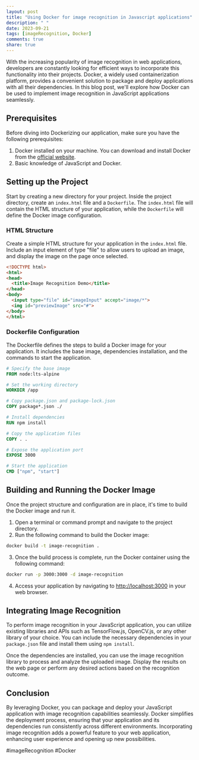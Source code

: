 ```yaml
---
layout: post
title: "Using Docker for image recognition in Javascript applications"
description: " "
date: 2023-09-21
tags: [imageRecognition, Docker]
comments: true
share: true
---
```


With the increasing popularity of image recognition in web applications, developers are constantly looking for efficient ways to incorporate this functionality into their projects. Docker, a widely used containerization platform, provides a convenient solution to package and deploy applications with all their dependencies. In this blog post, we'll explore how Docker can be used to implement image recognition in JavaScript applications seamlessly.

## Prerequisites

Before diving into Dockerizing our application, make sure you have the following prerequisites:

1. Docker installed on your machine. You can download and install Docker from the [official website](https://www.docker.com/get-started).
2. Basic knowledge of JavaScript and Docker.

## Setting up the Project

Start by creating a new directory for your project. Inside the project directory, create an `index.html` file and a `Dockerfile`. The `index.html` file will contain the HTML structure of your application, while the `Dockerfile` will define the Docker image configuration.

### HTML Structure

Create a simple HTML structure for your application in the `index.html` file. Include an input element of type "file" to allow users to upload an image, and display the image on the page once selected.

```html
<!DOCTYPE html>
<html>
<head>
  <title>Image Recognition Demo</title>
</head>
<body>
  <input type="file" id="imageInput" accept="image/*">
  <img id="previewImage" src="#">
</body>
</html>
```

### Dockerfile Configuration

The Dockerfile defines the steps to build a Docker image for your application. It includes the base image, dependencies installation, and the commands to start the application.

```Dockerfile
# Specify the base image
FROM node:lts-alpine

# Set the working directory
WORKDIR /app

# Copy package.json and package-lock.json
COPY package*.json ./

# Install dependencies
RUN npm install

# Copy the application files
COPY . .

# Expose the application port
EXPOSE 3000

# Start the application
CMD ["npm", "start"]
```

## Building and Running the Docker Image

Once the project structure and configuration are in place, it's time to build the Docker image and run it.

1. Open a terminal or command prompt and navigate to the project directory.
2. Run the following command to build the Docker image:

```bash
docker build -t image-recognition .
```

3. Once the build process is complete, run the Docker container using the following command:

```bash
docker run -p 3000:3000 -d image-recognition
```

4. Access your application by navigating to [http://localhost:3000](http://localhost:3000) in your web browser.

## Integrating Image Recognition

To perform image recognition in your JavaScript application, you can utilize existing libraries and APIs such as TensorFlow.js, OpenCV.js, or any other library of your choice. You can include the necessary dependencies in your `package.json` file and install them using `npm install`.

Once the dependencies are installed, you can use the image recognition library to process and analyze the uploaded image. Display the results on the web page or perform any desired actions based on the recognition outcome.

## Conclusion

By leveraging Docker, you can package and deploy your JavaScript application with image recognition capabilities seamlessly. Docker simplifies the deployment process, ensuring that your application and its dependencies run consistently across different environments. Incorporating image recognition adds a powerful feature to your web application, enhancing user experience and opening up new possibilities.

#imageRecognition #Docker